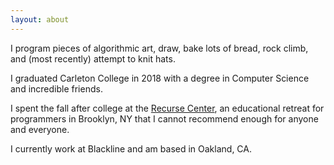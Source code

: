 ```yaml
---
layout: about
---
```

<!-- ![my face](/assets/headshotporch.jpg) -->

I program pieces of algorithmic art, draw, bake lots of bread, rock climb, and (most recently) attempt to knit hats. 

I graduated Carleton College in 2018 with a degree in Computer Science and incredible friends. 

I spent the fall after college at the [Recurse Center][rc-site], an educational retreat for programmers in Brooklyn, NY that I cannot recommend enough for anyone and everyone. 

I currently work at Blackline and am based in Oakland, CA.

[rc-site]: https://www.recurse.com/
